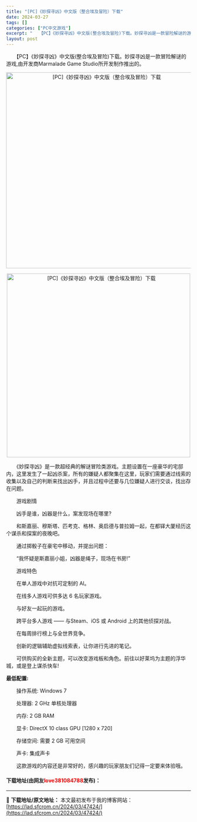 ```yaml
---
title: "[PC]《妙探寻凶》中文版（整合埃及冒险）下载"
date: 2024-03-27
tags: []
categories: ["PC中文游戏"]
excerpt: "　　【PC】《妙探寻凶》中文版(整合埃及冒险)下载。妙探寻凶是一款冒险解谜的游戏,由开发商Marmalade Game Studio所开发制作推出的。 　　《妙探寻凶》是一款超经典的解谜冒险类游戏。主题设置在一座豪华的宅邸内，这里发生了一起凶杀案，所有的嫌疑人都聚集在这里，玩家们需要通过线索的收集以&hellip;"
layout: post
---
```


 <p>　　【PC】《妙探寻凶》中文版(整合埃及冒险)下载。妙探寻凶是一款冒险解谜的游戏,由开发商Marmalade Game Studio所开发制作推出的。</p> <p align="center"><img align="" border="0" src="https://lad.sfcrom.cn/wp-content/uploads/2024/03/20240327_6603690b1b9ad.webp" width="533" alt="[PC]《妙探寻凶》中文版（整合埃及冒险）下载" /></p> <p align="center"><img align="" border="0" src="https://lad.sfcrom.cn/wp-content/uploads/2024/03/20240327_6603690b7b722.webp" width="500" alt="[PC]《妙探寻凶》中文版（整合埃及冒险）下载" /></p> <p>　　《妙探寻凶》是一款超经典的解谜冒险类游戏。主题设置在一座豪华的宅邸内，这里发生了一起凶杀案，所有的嫌疑人都聚集在这里，玩家们需要通过线索的收集以及自己的判断来找出凶手，并且过程中还要与几位嫌疑人进行交谈，找出存在问题。</p> <p>　　游戏剧情</p> <p>　　凶手是谁，凶器是什么，案发现场在哪里?</p> <p>　　和斯嘉丽、穆斯塔、匹考克、格林、奥启德与普拉姆一起，在都铎大厦经历这个谋杀和探案的夜晚吧。</p> <p>　　通过掷骰子在豪宅中移动，并提出问题：</p> <p>　　&ldquo;我怀疑是斯嘉丽小姐，凶器是绳子，现场在书房!&rdquo;</p> <p>　　游戏特色</p> <p>　　在单人游戏中对抗可定制的 AI。</p> <p>　　在线多人游戏可供多达 6 名玩家游戏。</p> <p>　　与好友一起玩的游戏。</p> <p>　　跨平台多人游戏 &mdash;&mdash; 与Steam、iOS 或 Android 上的其他侦探对战。</p> <p>　　在每周排行榜上与全世界竞争。</p> <p>　　创新的逻辑辅助虚拟线索表，让你进行先进的笔记。</p> <p>　　可供购买的全新主题，可以改变游戏板和角色。前往以好莱坞为主题的浮华城，或是登上谋杀快车!</p> <p><strong>最低配置:</strong></p> <p>　　操作系统: Windows 7</p> <p>　　处理器: 2 GHz 单核处理器</p> <p>　　内存: 2 GB RAM</p> <p>　　显卡: DirectX 10 class GPU [1280 x 720]</p> <p>　　存储空间: 需要 2 GB 可用空间</p> <p>　　声卡: 集成声卡</p> <p>　　这款游戏的内容还是非常好的，感兴趣的玩家朋友们记得一定要来体验哦。</p> <p><h4>下载地址(由网友<font color="red">love381084788</font>发布)：</h4></p> 

---
📖 **下载地址/原文地址：** 本文最初发布于我的博客网站：[https://lad.sfcrom.cn/2024/03/47424/](https://lad.sfcrom.cn/2024/03/47424/)
